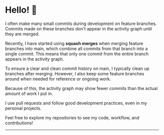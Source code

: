 # Hello! 👋

I often make many small commits during development on feature branches. Commits made on these branches don't appear in the activity graph until they are merged.

Recently, I have started using **squash merges** when merging feature branches into main, which combine all commits from that branch into a single commit. This means that only one commit from the entire branch appears in the activity graph.

To ensure a clear and clean commit history on main, I typically clean up branches after merging. However, I also keep some feature branches around when needed for reference or ongoing work.

Because of this, the activity graph may show fewer commits than the actual amount of work I put in.

I use pull requests and follow good development practices, even in my personal projects.

Feel free to explore my repositories to see my code, workflow, and contributions!

---

